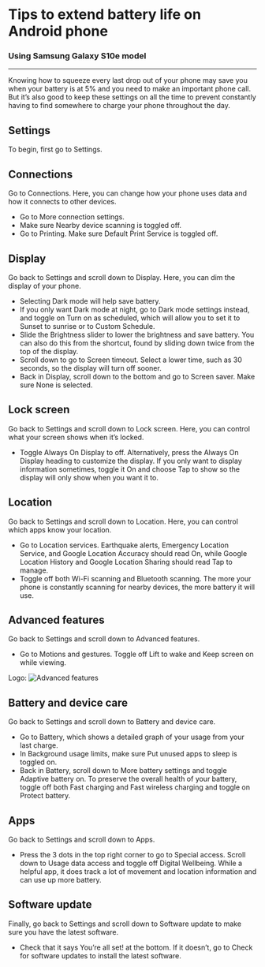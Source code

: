 # Tips to extend battery life on Android phone
### Using Samsung Galaxy S10e model
---


Knowing how to squeeze every last drop out of your phone may save you when your battery is at 5% and you need to make an important phone call. But it’s also good to keep these settings on all the time to prevent constantly having to find somewhere to charge your phone throughout the day.

## Settings
To begin, first go to Settings.


## Connections
Go to Connections. Here, you can change how your phone uses data and how it connects to other devices.
- Go to More connection settings. 
- Make sure Nearby device scanning is toggled off. 
- Go to Printing. Make sure Default Print Service is toggled off.

## Display
Go back to Settings and scroll down to Display. Here, you can dim the display of your phone.
- Selecting Dark mode will help save battery.
- If you only want Dark mode at night, go to Dark mode settings instead, and toggle on Turn on as scheduled, which will allow you to set it to Sunset to sunrise or to Custom Schedule.
- Slide the Brightness slider to lower the brightness and save battery. You can also do this from the shortcut, found by sliding down twice from the top of the display.
- Scroll down to go to Screen timeout. Select a lower time, such as 30 seconds, so the display will turn off sooner.
- Back in Display, scroll down to the bottom and go to Screen saver. Make sure None is selected.

## Lock screen
Go back to Settings and scroll down to Lock screen. Here, you can control what your screen shows when it’s locked.
- Toggle Always On Display to off. Alternatively, press the Always On Display heading to customize the display. If you only want to display information sometimes, toggle it On and choose Tap to show so the display will only show when you want it to.

## Location
Go back to Settings and scroll down to Location. Here, you can control which apps know your location.
- Go to Location services. Earthquake alerts, Emergency Location Service, and Google Location Accuracy should read On, while Google Location History and Google Location Sharing should read Tap to manage.
- Toggle off both Wi-Fi scanning and Bluetooth scanning. The more your phone is constantly scanning for nearby devices, the more battery it will use.

## Advanced features
Go back to Settings and scroll down to Advanced features.
- Go to Motions and gestures. Toggle off Lift to wake and Keep screen on while viewing.

Logo: ![Advanced features](./images/advanced_features_samsung.png)

## Battery and device care
Go back to Settings and scroll down to Battery and device care. 
- Go to Battery, which shows a detailed graph of your usage from your last charge.
- In Background usage limits, make sure Put unused apps to sleep is toggled on.
- Back in Battery, scroll down to More battery settings and toggle Adaptive battery on. To preserve the overall health of your battery, toggle off both Fast charging and Fast wireless charging and toggle on Protect battery.

## Apps
Go back to Settings and scroll down to Apps.
- Press the 3 dots in the top right corner to go to Special access. Scroll down to Usage data access and toggle off Digital Wellbeing. While a helpful app, it does track a lot of movement and location information and can use up more battery.

## Software update
Finally, go back to Settings and scroll down to Software update to make sure you have the latest software.
- Check that it says You’re all set! at the bottom. If it doesn’t, go to Check for software updates to install the latest software. 